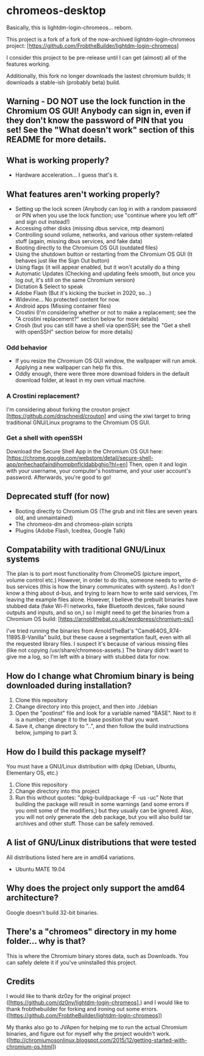 # chromeos-desktop

Basically, this is lightdm-login-chromeos... reborn.

This project is a fork of a fork of the now-archived lightdm-login-chromeos project: [https://github.com/FrobtheBuilder/lightdm-login-chromeos]

I consider this project to be pre-release until I can get (almost) all of the features working.

Additionally, this fork no longer downloads the lastest chromium builds; It downloads a stable-ish (probably beta) build.

## Warning - DO NOT use the lock function in the Chromium OS GUI! Anybody can sign in, even if they don't know the password of PIN that you set! See the "What doesn't work" section of this README for more details.

## What is working properly?
 
* Hardware acceleration... I guess that's it.

## What features aren't working properly?

* Setting up the lock screen (Anybody can log in with a random password or PIN when you use the lock function; use "continue where you left off" and sign out instead!)
* Accessing other disks (missing dbus service, mtp deamon)
* Controlling sound volume, networks, and various other system-related stuff (again, missing dbus services, and fake data)
* Booting directly to the Chromium OS GUI (outdated files)
* Using the shutdown button or restarting from the Chromium OS GUI (It behaves just like the Sign Out button)
* Using flags (it will appear enabled, but it won't acutally do a thing
* Automatic Updates (Checking and updating feels smooth, but once you log out, it's still on the same Chromium version)
* Dictation & Select to speak
* Adobe Flash (But it's kicking the bucket in 2020, so...)
* Widevine... No protected content for now.
* Android apps (Missing container files)
* Crostini (I'm considering whether or not to make a replacement; see the "A crostini replacement?" section below for more details)
* Crosh (but you can still have a shell via openSSH; see the "Get a shell with openSSH" section below for more details)

### Odd behavior

* If you resize the Chromium OS GUI window, the wallpaper will run amok. Applying a new wallpaper can help fix this.
* Oddly enough, there were three more download folders in the default download folder, at least in my own virtual machine.

### A Crostini replacement?

I'm considering about forking the crouton project [https://github.com/dnschneid/crouton] and using the xiwi target to bring traditional GNU/Linux programs to the Chromium OS GUI.
 
### Get a shell with openSSH 

Download the Secure Shell App in the Chromium OS GUI here: [https://chrome.google.com/webstore/detail/secure-shell-app/pnhechapfaindjhompbnflcldabbghjo?hl=en]
Then, open it and login with your username, your computer's hostname, and your user account's password. Afterwards, you're good to go!

## Deprecated stuff (for now)

* Booting directly to Chromium OS (The grub and init files are seven years old, and unmaintained)
* The chromeos-dm and chromeos-plain scripts
* Plugins (Adobe Flash, Icedtea, Google Talk)

## Compatability with traditional GNU/Linux systems

The plan is to port most functionality from ChromeOS (picture import, volume control etc.) However, in order to do this, someone needs to write d-bus services (this is how the binary communicates with system). As I don't know a thing about d-bus, and trying to learn how to write said services, I'm leaving the example files alone.
However, I believe the prebuilt binaries have stubbed data (fake Wi-Fi networks, fake Bluetooth devices, fake sound outputs and inputs, and so on,) so I might need to get the binaries from a Chromium OS build: [https://arnoldthebat.co.uk/wordpress/chromium-os/]

I've tried running the binaries from ArnoldTheBat's "Camd64OS_R74-11895.B-Vanilla" build, but these cause a segmentation fault, even with all the requested library files. I suspect it's because of various missing files (like not copying /usr/share/chromeos-assets.)
The binary didn't want to give me a log, so I'm left with a binary with stubbed data for now.

## How do I change what Chromium binary is being downloaded during installation?

1. Clone this repository
2. Change directory into this project, and then into ./debian
3. Open the "postinst" file and look for a variable named "BASE". Next to it is a number; change it to the base position that you want.
4. Save it, change directory to "..", and then follow the build instructions below, jumping to part 3.

## How do I build this package myself?
You must have a GNU/Linux distribution with dpkg (Debian, Ubuntu, Elementary OS, etc.)

1. Clone this repository
2. Change directory into this project
3. Run this without quotes: "dpkg-buildpackage -F -us -uc"
Note that building the package will result in some warnings (and some errors if you omit some of the modifiers,) but they usually can be ignored.
Also, you will not only generate the .deb package, but you will also build tar archives and other stuff. Those can be safely removed.

## A list of GNU/Linux distributions that were tested
All distributions listed here are in amd64 variations.

* Ubuntu MATE 19.04
 
## Why does the project only support the amd64 architecture?

Google doesn't build 32-bit binaries.

## There's a "chromeos" directory in my home folder... why is that?

This is where the Chromium binary stores data, such as Downloads. You can safely delete it if you've uninstalled this project.

## Credits

I would like to thank dz0zy for the original project ([https://github.com/dz0ny/lightdm-login-chromeos],) and I would like to thank frobthebuilder for forking and ironing out some errors. ([https://github.com/FrobtheBuilder/lightdm-login-chromeos])

My thanks also go to JVApen for helping me to run the actual Chromium binaries, and figure out for myself why the project wouldn't work. ([http://chromiumosonlinux.blogspot.com/2015/12/getting-started-with-chromium-os.html])
